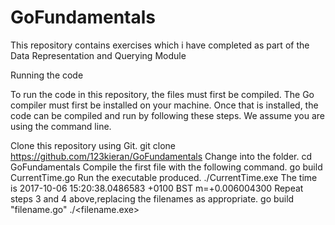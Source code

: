 # GoFundamentals
This repository contains exercises which i have completed as part of the Data Representation and Querying Module

Running the code

To run the code in this repository, the files must first be compiled. The Go compiler must first be installed on your machine. Once that is installed, the code can be compiled and run by following these steps. We assume you are using the command line.

Clone this repository using Git.
git clone https://github.com/123kieran/GoFundamentals
Change into the folder. cd GoFundamentals
Compile the first file with the following command. go build CurrentTime.go
Run the executable produced. ./CurrentTime.exe
The time is 2017-10-06 15:20:38.0486583 +0100 BST m=+0.006004300
Repeat steps 3 and 4 above,replacing the filenames as appropriate.
go build "filename.go" ./<filename.exe>
